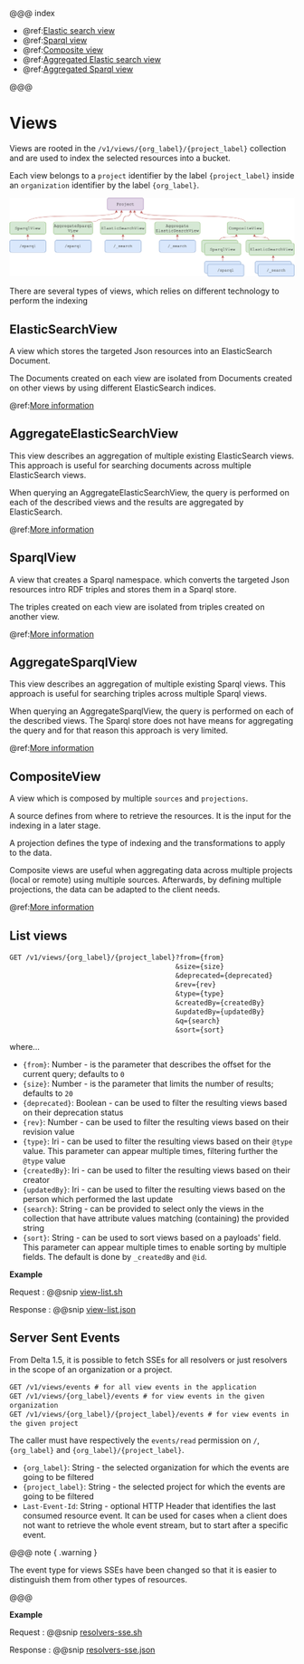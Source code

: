 @@@ index

* @ref:[Elastic search view](elasticsearch-view-api.md)
* @ref:[Sparql view](sparql-view-api.md)
* @ref:[Composite view](composite-view-api.md)
* @ref:[Aggregated Elastic search view](aggregated-es-view-api.md)
* @ref:[Aggregated Sparql view](aggregated-sparql-view-api.md)

@@@

# Views

Views are rooted in the `/v1/views/{org_label}/{project_label}` collection and are used to index the selected resources 
into a bucket. 

Each view belongs to a `project` identifier by the label `{project_label}` inside an `organization` identifier by the label `{org_label}`.


[![view types](../assets/views/defaults.png "View types")](../assets/views/defaults.png)

There are several types of views, which relies on different technology to perform the indexing

## ElasticSearchView

A view which stores the targeted Json resources into an ElasticSearch Document.

The Documents created on each view are isolated from Documents created on other views by using different ElasticSearch
indices.

@ref:[More information](elasticsearch-view-api.md)

## AggregateElasticSearchView

This view describes an aggregation of multiple existing ElasticSearch views. This approach is useful for searching
documents across multiple ElasticSearch views.

When querying an AggregateElasticSearchView, the query is performed on each of the described views and the results
are aggregated by ElasticSearch.

@ref:[More information](aggregated-es-view-api.md)

## SparqlView

A view that creates a Sparql namespace. which converts the targeted Json resources intro RDF triples and stores them in 
a Sparql store.

The triples created on each view are isolated from triples created on another view.

@ref:[More information](sparql-view-api.md)

## AggregateSparqlView

This view describes an aggregation of multiple existing Sparql views. This approach is useful for searching triples
across multiple Sparql views.

When querying an AggregateSparqlView, the query is performed on each of the described views. The Sparql store does
not have means for aggregating the query and for that reason this approach is very limited.

@ref:[More information](aggregated-sparql-view-api.md)

## CompositeView

A view which is composed by multiple `sources` and `projections`.

A source defines from where to retrieve the resources. It is the input for the indexing in a later stage.

A projection defines the type of indexing and the transformations to apply to the data.

Composite views are useful when aggregating data across multiple projects (local or remote) using multiple sources. 
Afterwards, by defining multiple projections, the data can be adapted to the client needs.

@ref:[More information](composite-view-api.md)

## List views

```
GET /v1/views/{org_label}/{project_label}?from={from}
                                         &size={size}
                                         &deprecated={deprecated}
                                         &rev={rev}
                                         &type={type}
                                         &createdBy={createdBy}
                                         &updatedBy={updatedBy}
                                         &q={search}
                                         &sort={sort}
```

where...

- `{from}`: Number - is the parameter that describes the offset for the current query; defaults to `0`
- `{size}`: Number - is the parameter that limits the number of results; defaults to `20`
- `{deprecated}`: Boolean - can be used to filter the resulting views based on their deprecation status
- `{rev}`: Number - can be used to filter the resulting views based on their revision value
- `{type}`: Iri - can be used to filter the resulting views based on their `@type` value. This parameter can appear 
  multiple times, filtering further the `@type` value
- `{createdBy}`: Iri - can be used to filter the resulting views based on their creator
- `{updatedBy}`: Iri - can be used to filter the resulting views based on the person which performed the last update
- `{search}`: String - can be provided to select only the views in the collection that have attribute values matching 
  (containing) the provided string
- `{sort}`: String - can be used to sort views based on a payloads' field. This parameter can appear multiple times to 
  enable sorting by multiple fields. The default is done by `_createdBy` and `@id`.


**Example**

Request
:   @@snip [view-list.sh](../assets/views/list.sh)

Response
:   @@snip [view-list.json](../assets/views/list.json)

## Server Sent Events

From Delta 1.5, it is possible to fetch SSEs for all resolvers or just resolvers
in the scope of an organization or a project.

```
GET /v1/views/events # for all view events in the application
GET /v1/views/{org_label}/events # for view events in the given organization
GET /v1/views/{org_label}/{project_label}/events # for view events in the given project
```

The caller must have respectively the `events/read` permission on `/`, `{org_label}` and `{org_label}/{project_label}`.

- `{org_label}`: String - the selected organization for which the events are going to be filtered
- `{project_label}`: String - the selected project for which the events are going to be filtered
- `Last-Event-Id`: String - optional HTTP Header that identifies the last consumed resource event. It can be used for
  cases when a client does not want to retrieve the whole event stream, but to start after a specific event.

@@@ note { .warning }

The event type for views SSEs have been changed so that it is easier to distinguish them from other types of resources.

@@@

**Example**

Request
:   @@snip [resolvers-sse.sh](../assets/views/sse.sh)

Response
:   @@snip [resolvers-sse.json](../assets/views/sse.json)